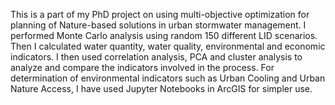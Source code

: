 This is a part of my PhD project on using multi-objective optimization for planning of Nature-based solutions in urban stormwater management.
I performed Monte Carlo analysis using random 150 different LID scenarios. Then I calculated water quantity, water quality, environmental and economic indicators. 
I then used correlation analysis, PCA and cluster analysis to analyze and compare the indicators involved in the process.
For determination of environmental indicators such as Urban Cooling and Urban Nature Access, I have used Jupyter Notebooks in ArcGIS for simpler use.
